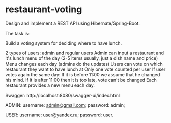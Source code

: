 # restaurant-voting
Design and implement a REST API using Hibernate/Spring-Boot.

The task is:

Build a voting system for deciding where to have lunch.

2 types of users: admin and regular users
Admin can input a restaurant and it's lunch menu of the day (2-5 items usually, just a dish name and price)
Menu changes each day (admins do the updates)
Users can vote on which restaurant they want to have lunch at
Only one vote counted per user
If user votes again the same day:
If it is before 11:00 we assume that he changed his mind.
If it is after 11:00 then it is too late, vote can't be changed
Each restaurant provides a new menu each day.

Swagger:
http://localhost:8080/swagger-ui/index.html

ADMIN:
username: admin@gmail.com;
password: admin;

USER:
username: user@yandex.ru;
password: user.

